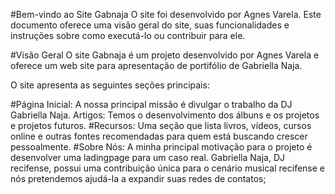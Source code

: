 #Bem-vindo ao Site Gabnaja
O site foi desenvolvido por Agnes Varela. Este documento oferece uma visão geral do site, suas funcionalidades e instruções sobre como executá-lo ou contribuir para ele.

#Visão Geral
O site Gabnaja é um projeto desenvolvido por Agnes Varela e oferece um web site para apresentação de portifólio de Gabriella Naja.

O site apresenta as seguintes seções principais:

#Página Inicial: 
A nossa principal missão é divulgar o trabalho da DJ Gabriella Naja. 
Artigos: 
Temos o desenvolvimento dos álbuns e os projetos e projetos futuros. 
#Recursos: 
Uma seção que lista livros, vídeos, cursos online e outras fontes recomendadas para quem está buscando crescer pessoalmente.
#Sobre Nós: 
A minha principal motivação para o projeto é desenvolver uma ladingpage para um caso real. Gabriella Naja, DJ recifense, possui uma contribuição única para o cenário musical recifense e nós pretendemos ajudá-la a expandir suas redes de contatos;
